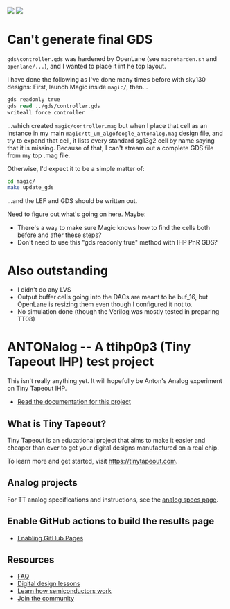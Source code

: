 ![](../../workflows/gds/badge.svg) ![](../../workflows/docs/badge.svg)


# Can't generate final GDS

`gds\controller.gds` was hardened by OpenLane (see `macroharden.sh` and `openlane/...`), and I wanted to place it int he top layout.

I have done the following as I've done many times before with sky130 designs: First, launch Magic inside `magic/`, then...

```tcl
gds readonly true
gds read ../gds/controller.gds
writeall force controller
```

...which created `magic/controller.mag` but when I place that cell as an instance in my main `magic/tt_um_algofoogle_antonalog.mag` design file, and try to expand that cell, it lists every standard sg13g2 cell by name saying that it is missing.
Because of that, I can't stream out a complete GDS file from my top .mag file.

Otherwise, I'd expect it to be a simple matter of:

```bash
cd magic/
make update_gds
```

...and the LEF and GDS should be written out.

Need to figure out what's going on here. Maybe:

*   There's a way to make sure Magic knows how to find the cells both before and after these steps?
*   Don't need to use this "gds readonly true" method with IHP PnR GDS?

# Also outstanding

*   I didn't do any LVS
*   Output buffer cells going into the DACs are meant to be buf_16, but OpenLane is resizing them even though I configured it not to.
*   No simulation done (though the Verilog was mostly tested in preparing TT08)


# ANTONalog -- A ttihp0p3 (Tiny Tapeout IHP) test project 

This isn't really anything yet. It will hopefully be Anton's Analog experiment on Tiny Tapeout IHP.

- [Read the documentation for this project](docs/info.md)


## What is Tiny Tapeout?

Tiny Tapeout is an educational project that aims to make it easier and cheaper than ever to get your digital designs manufactured on a real chip.

To learn more and get started, visit https://tinytapeout.com.


## Analog projects

For TT analog specifications and instructions, see the [analog specs page](https://tinytapeout.com/specs/analog/).


## Enable GitHub actions to build the results page

- [Enabling GitHub Pages](https://tinytapeout.com/faq/#my-github-action-is-failing-on-the-pages-part)


## Resources

- [FAQ](https://tinytapeout.com/faq/)
- [Digital design lessons](https://tinytapeout.com/digital_design/)
- [Learn how semiconductors work](https://tinytapeout.com/siliwiz/)
- [Join the community](https://tinytapeout.com/discord)

